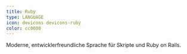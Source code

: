```yaml
---
title: Ruby
type: LANGUAGE
icon: devicons devicons-ruby
color: cc0000
---
```


Moderne, entwicklerfreundliche Sprache für Skripte und Ruby on Rails.
